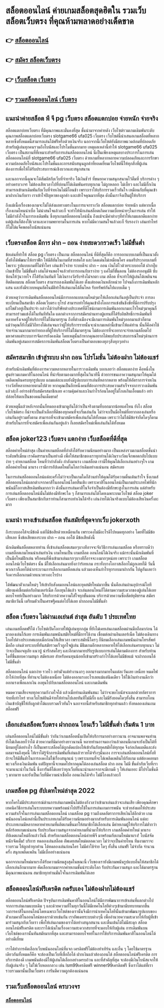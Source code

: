 # สล็อตออนไลน์ ค่ายเกมสล็อตสุดฮิตใน รวมเว็บสล็อตเว็บตรง ที่คุณห้ามพลาดอย่างเด็ดขาด

## 👉 [สล็อตออนไลน์](https://bit.ly/3fKDprD)
## 👉 [สมัคร สล็อตเว็บตรง](https://bit.ly/3fKDprD)
## 👉 [เว็บสล็อต เว็บตรง](https://bit.ly/3fKDprD)
## 👉 [รวมสล็อตออนไลน์ เว็บตรง](https://bit.ly/3fKDprD)

## แนะนำค่ายสล็อต พี จี pg เว็บตรง สล็อตแตกบ่อย จ่ายหนัก จ่ายจริง

สล็อตแตกบ่อยเว็บตรง ที่มีคุณภาพและมั่นคงที่สุด ชั้นนำมาจากค่ายดัง เว็บไซต์รวมเกมเดิมพันระดับคุณภาพสล็อตแตกบ่อยเว็บตรง slotgame66 ufa025 เว็บตรง เว็บไซต์นี้นําเสนอเกมสล็อตที่หลากหลายซึ่งทั้งหมดนี้สามารถเล่นได้ฟรีหรือด้วยเงินจริง นอกจากนี้เว็บไซต์ยังมีสภาพแวดล้อมที่ปลอดภัยสําหรับผู้เล่นทุกคนรวมถึงโบนัสและโปรโมชั่นมากมาย เหตุผลเหล่านี้ทําให้ slotgame66 ufa025 เว็บตรง เป็นสถานที่ที่เหมาะสําหรับการเล่นสล็อตออนไลน์ นี่เป็นเพียงเหตุผลบางประการในการเล่นสล็อตออนไลน์ที่ slotgame66 ufa025 เว็บตรง ด้วยเกมที่หลากหลายความปลอดภัยและการรักษาความปลอดภัยโบนัสและโปรโมชั่นและการสนับสนุนลูกค้าที่ยอดเยี่ยมเว็บไซต์นี้ให้ทุกสิ่งที่ผู้เล่นต้องการเพื่อให้ได้รับประสบการณ์เชิงบวกและสนุกสนาน

และนอกจากนี้คุณจะได้สัมผัสกับเว็บที่จ่ายจริง ได้เงินชัวร์ ที่ขนยกความสนุกสนานไว้ต็มที่ บริการต่าง ๆ อย่างครบวงจร ไม่ต้องเสียเวลาไปที่บ่อนก็ได้เดิมพันครบทุกเกม ไม่ถูกหลอก ไม่เบี้ยว และไม่มีกั๊กเงิน สามารถเข้ามาเดิมพันกับเว็บที่จ่ายเงินไม่มีโอนช้า เพราะเราให้บริการรวดเร็วทันใจ เหมือนกับที่คุณเข้ามาฝากเงินกับเรา เราเข้าใจปัญหาของลูกค้า และเข้าใจคุณมากที่สุด ดังนั้นเราจึงเป็นผู้ให้บริการ

ถึงแม้เนื้อเรื่องของเกมจะไม่ได้ส่งผลทางตรงในแการแจกรางวัล สล็อตแตกบ่อย จ่ายหนัก แต่หากเนื้อเรื่องเกมไหนน่าเบื่อ ไม่น่าสนใจแล้วละก็ จะทำให้นักเล่นสล็อตเกิดความเบื่อหน่ายๆในการเล่น ทำให้ไม่มีกำลังใจในการลงเดิมพัน ซึ่งทุกเกมสล็อตออนไลน์นั้น ถึงแม้จะมีค่าต่างๆที่ทำให้เกมแตกดีแตกง่าย แต่ผู้เล่นก็ต้องใช้เวลาและความพยายามในการเล่น หากไม่มีความสนใจแล้วละก็ รับรองว่า เล่นเท่าไหร่ ก็ไม่ได้แจ็คพอตโบนัสแน่นอน

## เว็บตรงสล็อต มีการ ฝาก – ถอน ง่ายสะดวกรวดเร็ว ไม่มีขั้นต่ำ

ข้อเด่นที่ทำให้ สล็อต pg เว็บตรง เป็นเกม สล็อตออนไลน์ ที่ดีที่สุดก็คือ การออกแบบเกมที่เป็นแนวตั้ง ทั้งยังได้พัฒนาให้กราฟิก ให้มีสีสันในเกมที่สวยสดใส และโดดเด่นไม่เหมือนใคร ดนตรีประกอบเกมที่ไพเราะ รูปแบบเกมที่ไม่ซ้ำใคร เล่นเข้าใจง่าย ระบบดีจะ ฝาก – ถอน เงินได้ไวด้วยระบบออโต้ ฝากปุ๊บเงินเข้าปั๊บ ไม่มีขั้นต่ำ เล่นได้จนพอใจแล้วทำการถอนกับเราง่าย ๆ แค่ไม่กี่ขั้นตอน ไม่ต้องรออนุมัติ ซับซ้อนให้วุ่นวายใจ ก็ได้รับเงินทันที ได้เงินรางวัลรับจริงไม่จกตา เกม สล็อต ที่จะทำให้ผู้เล่นได้เพลินจนฮิตติดลมบน สล็อตเว็บตรง สามารถลงเดิมพันได้เลย ตั้งแต่ยอดเงินหลักหน่วย ไปจนถึงการเดิมพันหลักแสน และยังมีระบบหมุนอัตโนมัติทำให้เล่นเกมได้ลื่นไหล รับทรัพย์กันไปแบบเต็ม ๆ

ด้วยเหตุว่าการเดิมพันสล็อตออนไลน์มีการออกแบบเกมใหม่ๆมาให้เลือกเล่นกันอยู่เป็นประจำ การลงทะเบียนเป็นสมาชิก สล็อตเว็บตรง ยุโรป สามารถทำให้คุณเข้าถึงโลกการแข่งขันชิงชัยที่มีการปรับปรุงแก้ไขตัวอยู่เป็นประจำ กล่าวได้ว่าบริษัทต่างประเทศที่ดีไซน์เกมการเดิมพันออกเกมอะไรใหม่ๆมาคุณก็สามารถร่วมแข่งได้ในทันทีทันใด แตกต่างจากการสมัครผ่านทางผู้แทนที่ได้รับลิขสิทธิ์การเดิมพันที่หลายครั้งเจอผู้ให้บริการที่ไม่ได้มาตรฐาน ถึงที่ต่างเมืองจะมีเกมการเดิมพันใหม่ๆออกมาแล้วก็ตาม แม้ว่าคุณก็ยังไม่มีวิถีทางได้เล่นจนกว่าผู้ให้บริการรายนั้นจะนำเกมเหล่านี้เข้ามาให้แด่ท่าน นั้นก็คือค่าใช้จ่ายจำนวนมากมายก่ายกองที่ผู้ให้บริการที่ไม่ได้มาตรฐาน ไม่ต้องการที่จะอยากจะจ่ายเกมสล็อตไปมหาศาลแต่ระบบการจัดการยังคงเดิม โดยเหตุนั้นถ้าหากคุณอยากได้พบกับประสบการณ์ใหม่ๆด้านการเดิมพันอยู่เสมอการสมัครการเดิมพันสล็อตเว็บตรงเป็นคำตอบของทุกๆสิ่งทุกๆอย่าง

## สมัครสมาชิก เข้าสู่ระบบ ฝาก ถอน โปรโมชั่น ไม่ต้องฝาก ไม่ต้องแชร์

สำหรับนักเดิมพันที่ต้องการความหลากหลายในการวางเดิมพัน บอกเลยว่า สล็อตแตกง่าย คือหนึ่งในศูนย์รวมเกมคาสิโนออนไลน์ ที่น่าจับตามองมากที่สุดในวินาทีนี้ ด้วยการขนเอาความสนุกมาให้คุณได้เพลิดเพลินครบทุกรูปแบบ แถมแต่ละแบบยังมีรูปแบบการเล่นที่หลากหลาย พร้อมให้อัตราการจ่ายเงินรางวัลที่หลากหลายตามไปด้วย หากคุณเป็นอีกหนึ่งคนที่ต้องการประสบความสำเร็จจากการวางเดิมพันแล้วล่ะก็ อย่ารอช้ารีบสมัครสมาชิกเลย ความคุ้มค่าและเงินกำไรก้อนโตอยู่ไม่ไกลเกินเอื้อมแล้ว อย่าปล่อยให้ตกเป็นของคนอื่นเด็ดขาด!

ด้วยเหตุนี้แล้วหลังจากนั้นก็ทดลองเข้ามาดูกันได้ว่าเป็นจริงตามที่บอกมากน้อยแค่ไหน ยังไง สล็อตเว็บไซต์ตรง ก็น่าจะเป็นตัวเลือกที่ดีของทุกคนที่จะเริ่มเล่นกัน ไม่ว่าจะเป็นมือใหม่ที่อยากลองเล่นหรือเล่นกันอยู่รวมทั้งตาม สามารถที่จะเข้ามาสมัครเพื่อเล่นกันได้ทั้งหมด เพราะว่าไม่ได้มีข้อจำกีดใดๆก็ตามสำหรับในการที่จะสมัครเพื่อเล่นกันอยู่แล้ว ก็เลยสมัครใหม่เพื่อเล่นกันได้ทั้งหมด

##  สล็อต joker123 เว็บตรง แตกง่าย เว็บสล็อตที่ดีที่สุด

สล็อตค่ายใหม่ล่าสุด เป็นค่ายเกมสล็อตที่กำลังได้รับความนิยมอย่างมาก เป็นแหล่งรวมเกมสล็อตชั้นนำระดับพรีเมี่ยม เราคัดสรรมาเป็นอย่างดี เพื่อให้สมาชิกของเราทุกท่านได้เงินรางวัลแจ็กพอตกลับไปแบบง่าย ๆ ค่ายเกมสล็อต ไหนที่ว่ากำลังดัง กำลังมาแรง เกมสล็อต เรามีให้คุณได้เลือกเล่นอย่างจุใจ เกมสล็อตค่ายใหม่ มาแรง เรามีการอัปเดตใหม่ไฉไลกว่าเดิมอย่างแน่นอน สมัครเลย

ในการเล่นสล็อตออนไลน์แต่ละครั้งไม่ว่าจะเป็นเกมใดก็ล้วนทำให้คุณได้รับความตื่นเต้นเร้าใจ ซึ่งเกมส์สล็อตออนไลน์แตกต่างจากคาสิโนออนไลน์โดยสิ้นเชิง เพราะคาสิโนออนไลน์เป็นเกมประเภทไพ่ที่นักพนันมีโอกาสเสียเดิมพันมากกว่า ดังนั้นการเล่นคาสิโนจึงจำเป็นต้องมีทักษะสูงในการเล่น แต่สำหรับการเล่นสล็อตออนไลน์นั้นไม่ต้องมีทักษะใด ๆ ก็สามารถเล่นได้โดยเฉพาะบนเว็บไซต์ สล็อต joker เว็บตรง เพียงเป็นสมาชิกกับเราท่านก็สามารถทำเงินได้จริง เล่นง่ายได้เงินจริงแบบไม่ต้องเสียเงินครั้งละมาก


## แนะนำ ทางเข้าเล่นสล็อต ทันสมัยที่สุดจากเว็บ jokerxoth

ถึงระบบออโต้จะมีข้อดี แต่ก็มีข้อสียด้วยเหมือนกัน เพราะคงไม่มีอะไรดีไปหมดทุกอย่าง โดยที่ไม่มีข้อเสียเลย ซึ่งข้อเสียของระบบ ฝาก – ถอน ออโต้ มีข้อเสียดังนี้

นักเดิมพันสล็อตหลายท่าน ที่เข้าเล่นสล็อตเสมอๆบางทีอาจจะจับวิธีการเล่นเกมสล็อต หรือทราบดีว่าเกมสล็อตเกมไหนน่าเล่นทำเงิน เกมไหนเป็น เกมสล็อต ออนไลน์ได้เงินจริง แม้กระนั้นนักเดิมพันที่เป็นมือใหม่ฝึกเล่น หรือคนที่พึ่งเข้ามาเล่นแรกๆบางทีก็อาจจะงงมากๆหน่อย เพราะว่า เกมสล็อตออนไลน์เว็บไซต์ตรง นั้น มีให้เลือกเล่นมากยิ่งกว่าร้อยเกม กระทั่งบางโอกาสเลือกไม่ถูกเลยก็มี วันนี้พวกเราก็เลยได้นำกระบวนการเลือกเกมสล็อตเล่น แล้วมองเห็นกำไรทุกรอบมาฝากกัน ไปดูกันเลยว่าจึงควรเลือกเกมด้วยแนวทางอะไรบ้าง

ได้พัฒนาตัวเกมใหม่ๆ ให้เข้ากับสังคมออนไลน์และยุคสมัยใหม่มากขึ้น นั่นคือเล่นผ่านอุปกรณ์ไอที เพียงแค่เชื่อมต่อกับอินเตอร์เน็ต ก็ลงทุนได้แล้ว จะเล่นตอนไหนก็ได้ตามความสะดวกของผู้เล่นได้เลย ตอบโจทย์เป็นอย่างมาก ให้บริการด้วยความใส่ใจทุกขั้นตอน บริการด้วยความซื่อสัตย์ยุติธรรม สมัครสมาชิกวันนี้ เตรียมตัวเป็นเศรษฐีคนต่อไปได้เลย ฝากถอนไม่มีขั้นต่ำ


## สล็อต เว็บตรง ไม่ผ่านเอเย่นต์ ล่าสุด อันดับ 1 ประเทศไทย

เล่นเกมสล็อตฟรีได้ เว็บไซต์เปิดโอกาสให้ผู้เล่นทุกกลุ่ม ที่ยังไม่เคยเล่นเกมสล็อตผ่านมือถือมาก่อน ได้มาลองเล่นไก้เลย การเดิมพันเกมพนันสมัยใหม่ที่มีการใช้งาน เชื่อมต่อผ่านอินเตอร์เน็ต ไม่ต้องเดินทางไกลไปต่างประเทศแบบเมื่อก่อนให้เสียเวลา เพราะสมัยนี้ใครๆ ก็นิยมเลือกเล่นเกมพนันผ่านโทรสัพท์มือถือ
เล่นด้วยระบบที่ทันสมัยรวดเร็วถูกใจผู้เล่น มีธีมเกมอีกหลากหลายให้ได้เลือกเล่นครบทุกแนว ไม่ว่าจะเป็นผจญภัย แนวบู้ น่ารักสดใสๆ และอีกมากมายปรับรูปแบบการเล่นได้ตามต้องการ สำหรับท่านใดที่ชื่นชอบความสนุก สมัครเลย สำหรับคนทุนน้อยก็เข้ามาสร้างกำไรได้เลยไม่มีข้อแม้ จะฝากถอนได้ไม่มีขั้นต่ำ

สล็อตออนไลน์ แตกง่าย รวยไว อย่ามัวแต่ทำงานงกๆ ออกแรงมากมายในแต่ละวันเลย เหนื่อย หมดไฟ ถ้าให้ง่ายที่สุด ที่ท่านจะไม่ต้องเหนื่อย ไม่ต้องออกแรงอะไรเลยแม้แต่นิดเดียว ให้ใช้เงินทำงานดีกว่าออกแรงเพื่อแลกเงิน ลงทุนไปกับเกมสล็อตออนไลน์ และเกมเดิมพัน

หมดความเสี่ยงจบทุกความกังวลใจได้ แล้วเมื่อท่านเดิมพันชนะ ไม่ว่าจะขอโบนัสจะแตกด้วยอัตราการจ่ายที่เท่าไหร่ ทางเว็บไซต์ยินดีจ่ายให้ท่านไปเลยทันทีไม่มีกั๊ก และไม่มีรังยอดใดๆทั้งสิ้น สามารถโอนเงินเข้าบัญชีให้กับลูกค้าได้แบบรวดเร็วทันใจ นอกจากนี้สำหรับสมาชิกทุกท่านแล้ว ยังทดลองเล่นเกมสล็อตฟรี

## เลือกเล่นสล็อตเว็บตรง ฝากถอน โอนเร็ว ไม่มีขั้นต่ำ เริ่มต้น 1 บาท

เล่นสล็อตออนไลน์ไม่มีขั้นต่ำ ว่ากันว่าเกมสล็อตนั้นเปิดให้บริการมาอย่างยาวนาน อาจนานพอจนท่านยังไม่เกิดเลยก็ว่าได้ ด้วยความที่มีมาอย่างยาวนานนี้ หลายท่านอาจมองว่าแล้วตอนนี้เกมจะยังเป็นได้ที่นิยมอยู่ได้อย่างไร ก็เป็นเพราะสล็อตได้ถูกดัดแปลงให้เข้ากันกับยุคสมัยได้ทุกยุค จึงก่อเกิดผลดีและส่งผลมาจนถึงยุคนี้ ให้เราได้รู้จักการเดิมพันที่เล่นแล้วรวยได้จริงๆนั่นเอง การจะเล่นสล็อตออนไลน์ทั้งที ถ้าจะให้มีขั้นต่ำในการลงคงไม่ใช่เรื่องสนุกแน่ ๆ เพราะแทนที่จะได้เพลิดเพลินไปกับเกม แต่ต้องคอยมาพะวงเรื่องเงินเดิมพัน แต่ปัญหานี้จะหมดไปหากคุณได้ลองเล่นสล็อต ฝาก ถอน ไม่มี ขั้นต่ำกับเว็บที่เราจะมาแนะนำในวันนี้ ซึ่งการันตีได้เลยว่าทุกเว็บที่แนะนำนอกจากจะมีเกมดี ๆ ให้เล่นเยอะ มีโปรโมชั่นดี ๆ มากมาย และยังเป็นเว็บที่มีความน่าเชื่อถือ ถอนเงินได้จริง ไม่มีโกงแล้วละก็

##  เกมสล็อต pg อัปเดทใหม่ล่าสุด 2022

หากใครไม่มีประสบการณ์ด้านการเล่นเกมพนันไม่ต้องกังวลว่าเข้ามาเล่นแล้วจะเล่นเสีย เพียงคุณศึกษาเทคนิควิธีการเล่นในระบบบทความพร้อมนำไปปรับใช้ในการเล่นเกมการพนัน จะช่วยส่งผลให้ประสบความสำเร็จในการเล่นเกมสล็อตออนไลน์ เกมสล็อต pg รวมถึงลดอัตราการเสียเงินได้อีกด้วย เกมพนันออนไลน์เหล่านี้เป็นประเภทเกมได้รับความนิยมอย่างมากสำหรับการเดิมพันออนไลน์ แต่ละประเภทเกมมีหลากหลายค่ายเกมที่ผลิตเกมขึ้นมาให้สมาชิกได้เลือกเล่น มีค่ายเกมผู้ให้บริการไม่ต่ำกว่าหลักร้อยเกมแน่นอน รับประกันความสนุกจากค่ายเกมที่นำมาให้บริการ
เกมสล็อตค่ายใหม่ มาแรง อัปเดตเกมใหม่อีกแล้ววันนี้ สำหรับเกมสล็อตออนไลน์ค่ายพีจี มาพร้อมกับเกมใหม่มาแรง! โบนัสจัดหนักจัดเต็ม! บริการ ทดลองเล่นสล็อต อัพเดทสดใหม่ตลอดเวลา ไม่ว่าจะเป็นค่ายไหน ทีมงามเราจะรวบรวม ให้ลูกค้าทุกท่าน ได้ทดลองเล่นก่อนใคร ไม่มีค่าใช้จ่าย ใดๆ ทั้งสิ้น เล่นฟรี ไม่จำกัด จำนวนครั้ง สนุกเพลิดเพลิน ไม่มีเบื่ออย่างแน่นอน

นอกจากเกมใหม่มาแรงได้รับความนิยมสูงสุดในขณะนี้ เว็บของเรายังมีเกมพนันรูปแบบอื่นให้สมาชิกได้เลือกเล่นอีกมากมาย คัดเลือกเกมมาจากค่ายเกมชั้นนำระดับโลก รับประกันความสนุก และได้มาตรฐานมีคุณภาพแน่นอน สมาชิกทุกท่านมั่นใจในการเดิมพันได้เลย


##  สล็อตออนไลน์ฟรีเครดิต กดรับเอง ไม่ต้องฝากไม่ต้องแชร์

สล็อตออนไลน์ฟรีเครดิต ปัจจุบันการเดิมพันคาสิโนออนไลน์ได้มีการพัฒนาการเข้าเล่นที่แตกต่างไปจากการเล่นเกมแบบเดิม ๆ และด้วยความที่ในทุกวันนี้ได้มีเทคโนโลยีต่างๆเข้ามามีบทบาทมากขึ้น วงการคาสิโนออนไลน์โดยเฉพาะเว็บไซต์ของเรานั้นจึงมีการนำเทคโนโลยีนั้นเข้ามาพัฒนารูปแบบของตัวเกมคาสิโนออนไลน์ของเราด้วยเช่นกัน เราอัพเดทระบบต่างๆนี้ เพื่ออำนวยความสะดวกให้กับผู้ที่เข้ามาร่วมสนุกกับเว็บเรา เพื่อให้เล่นเกมของเราได้อย่างสนุกสนาน และตื่นเต้นได้ไม่มีสะดุก สล็อตออนไลน์ฟรีเครดิต และเราได้เน้นในเรื่องความสะดวกสบายที่จะมอบให้กับผู้เล่น การเดิมพันบนเว็บไซต์ของเรานั้นทันสมัยมากที่สุด และสามารถตอบโจทย์ในการใช้บริการเดิมพันคาสิโนออนไลน์ได้อย่างดีเยี่ยม

เราได้ทำการคัดเลือกเว็บพนันออนไลน์ที่แจก เครดิตฟรีไม่ต้องทำเทิร์น และอื่น ๆ โดยใช้มาตรฐานเดียวกันทั้งหมดก็คือ จะต้องเป็นเว็บที่เชื่อถือได้ ฝากเงินแล้วต้องถอนได้ สล็อตออนไลน์ฟรีเครดิต การบริการต้องดี เกมพนันต้องมีให้ผู้เล่นได้เลือกอย่างครบถ้วน และที่สำคัญที่สุด จะต้องมีเงินโบนัสแจกให้กับผู้เล่นจริง ๆ ไม่ใช่เว็บหลอกลวง เช่น  lsm99เครดิตฟรี winner99เครดิตฟรี   ซึ่งเราได้แต่ที่เรารวบรวมมานั้นเป็นเว็บตรง การันตีความถูกต้องแน่นอน

## รวมเว็บสล็อตออนไลน์ ครบวงจร

### [สล็อตออนไลน์](https://atom.io/themes/%E0%B8%AA%E0%B8%A5%E0%B9%87%E0%B8%AD%E0%B8%95%E0%B8%AD%E0%B8%AD%E0%B8%99%E0%B9%84%E0%B8%A5%E0%B8%99%E0%B9%8C%20beo)
